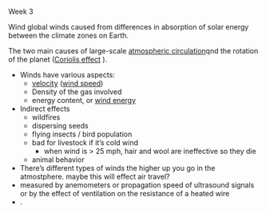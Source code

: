 Week 3

Wind
 global winds caused from differences in absorption of solar energy between the climate zones on Earth.

The two main causes of large-scale [atmospheric circulation](https://en.wikipedia.org/wiki/Atmospheric_circulation)qnd the rotation of the planet ([Coriolis effect](https://en.wikipedia.org/wiki/Coriolis_effect)
).

- Winds have various aspects:
    - [velocity](https://en.wikipedia.org/wiki/Velocity) ([wind speed](https://en.wikipedia.org/wiki/Wind_speed))
    - Density of the gas involved
    - energy content, or [wind energy](https://en.wikipedia.org/wiki/Wind_energy)
- Indirect effects
    - wildfires
    - dispersing seeds
    - flying insects / bird population
    - bad for livestock if it’s cold wind
        - when wind is > 25 mph, hair and wool are ineffective so they die
    - animal behavior
- There’s different types of winds the higher up you go in the atmostphere. maybe this will effect air travel?
- measured by anemometers or propagation speed of ultrasound signals or by the effect of ventilation on the resistance of a heated wire
- .